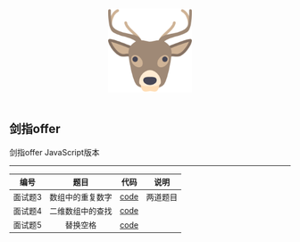 <p align="center">
  <br>
  <img width="150" src="./LeetCode.png" alt="logo">
  <br>
  <br>
</p>

## 剑指offer
剑指offer JavaScript版本

---

| 编号 | 题目 | 代码 | 说明 |
|:---:|:---:|:---:|:---:|
| 面试题3 | 数组中的重复数字 | [code](https://github.com/zhenzhencai/leetcode/blob/master/jsOffer/003.js) | 两道题目 |
| 面试题4 | 二维数组中的查找 | [code](https://github.com/zhenzhencai/leetcode/blob/master/jsOffer/004.js) |  |
| 面试题5 | 替换空格 | [code](https://github.com/zhenzhencai/leetcode/blob/master/jsOffer/005.js) |  |